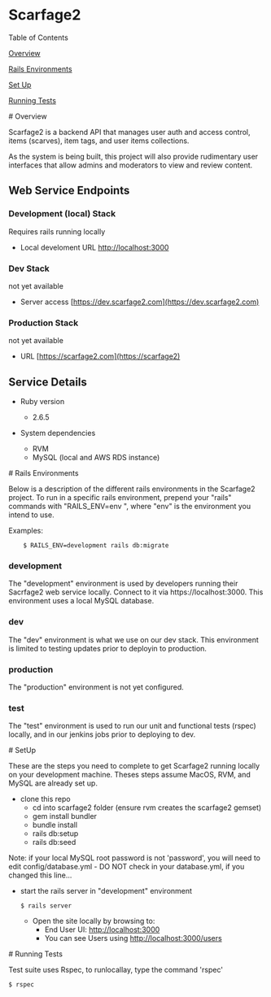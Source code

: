 # Scarfage2

Table of Contents


[Overview](#Overview)

[Rails Environments](#RailsEnvironments)

[Set Up](#SetUp)

[Running Tests](#RunningTests)

<a name="Overview"/>
# Overview

Scarfage2 is a backend API that manages user auth and access control, items (scarves), item tags, and user items collections.

As the system is being built, this project will also provide rudimentary user interfaces that allow admins and moderators to view and review content.

## Web Service Endpoints

### Development (local) Stack

Requires rails running locally

* Local develoment URL [http://localhost:3000](http://localhost:3000)

### Dev Stack

not yet available

* Server access [https://dev.scarfage2.com](https://dev.scarfage2.com)

### Production Stack

not yet available

* URL [https://scarfage2.com](https://scarfage2)

## Service Details

* Ruby version

  * 2.6.5

* System dependencies

  * RVM
  * MySQL (local and AWS RDS instance)


<a name="RailsEnvironments"/>
# Rails Environments

Below is a description of the different rails environments in the Scarfage2 project.  To run in a specific rails environment, prepend your "rails" commands with "RAILS_ENV=env ", where "env" is the environment you intend to use.

Examples:
```
    $ RAILS_ENV=development rails db:migrate
```
### development
The "development" environment is used by developers running their Sacrfage2 web service locally.  Connect to it via https://localhost:3000. This environment uses a local MySQL database.
### dev
The "dev" environment is what we use on our dev stack. This environment is limited to testing updates prior to deployin to production.
### production
The "production" environment is not yet configured.
### test
The "test" environment is used to run our unit and functional tests (rspec) locally, and in our jenkins jobs prior to deploying to dev.

<a name="SetUp"/>
# SetUp

These are the steps you need to complete to get Scarfage2 running locally on your development machine. Theses steps assume MacOS, RVM, and MySQL are already set up.

* clone this repo
  * cd into scarfage2 folder (ensure rvm creates the scarfage2 gemset)
  * gem install bundler
  * bundle install
  * rails db:setup
  * rails db:seed

Note: if your local MySQL root password is not 'password', you will need to edit config/database.yml - DO NOT check in your database.yml, if you changed this line...

* start the rails server in "development" environment

  ~~~
  $ rails server
  ~~~

  * Open the site locally by browsing to:
    * End User UI: [http://localhost:3000](http://localhost:3000)
    * You can see Users using [http://localhost:3000/users](http://localhost:3000/users)


<a name="RunningTests"/>
# Running Tests

Test suite uses Rspec, to runlocallay, type the command 'rspec'

~~~
$ rspec
~~~


